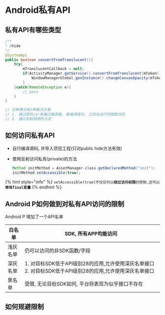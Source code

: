 # Android私有API

## 私有API有哪些类型

```java
/**
* @hide
*/
@SystemApi
public boolean convertFromTranslucent(){
    try{
        mTranslucentCallback = null;
        if(ActivityManager.getService().convertFromTranslucent(mToken)){
            WindowManagerGlobal.genInstance().changeCanvasOpacity(mToken, true);
        }
    }catch(RemoteException e){
        // pass
    }
}

// 这种情况有2种解决方案
// 1. 通过提供jar来骗过编译器, 能编译成功, 之后在运行时就能找到
// 2. 通过反射调用的方式
```

## 如何访问私有API

* 自行编译源码, 并导入项目工程\(只对public hide方法有效\)
* 使用反射访问私有\(private\)的方法

  ```java
  Method initMethod = AssetManager.class.getDeclaredMethod("init");
  initMethod.setAccessible(true);
  ```

{% hint style="info" %}
`setAccessible(true)不仅仅可以`**`绕过访问权限`**`的控制,还可以`**`修改final变量`**
{% endhint %}

## Android P如何做到对私有API访问的限制

Android P 增加了一个API名单

| 白名单   | SDK, 所有APP均能访问                                         |
| -------- | ------------------------------------------------------------ |
| 浅灰名单 | 仍可以访问的非SDK函数/字段                                   |
| 深灰名单 | 1. 对目标SDK低于API级别28的应用,允许使用深灰名单接口 2. 对目标SDK低于API级别28的应用,允许使用深灰名单接口 |
| 黑名单   | 受限, 无论目标SDK如何, 平台将表现为似乎接口不存在            |



## 如何规避限制

